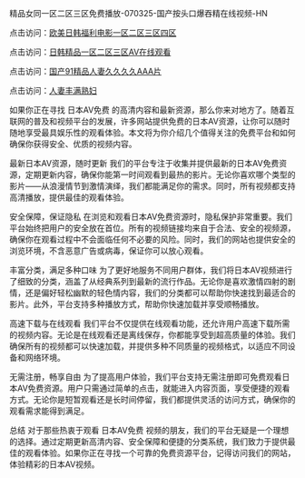 
精品女同一区二区三区免费播放-070325-国产按头口爆吞精在线视频-HN


点击访问：<a href="https://bered.pages.dev/">欧美日韩福利电影一区二区三区四区</a>

点击访问：<a href="https://rtj-3zo.pages.dev/">日韩精品一区二区三区AV在线观看</a>

点击访问：<a href="https://vassv.pages.dev/">国产91精品人妻久久久久AAA片</a>

点击访问：<a href="https://https://vassv.pages.dev/">人妻丰满熟妇</a>


如果你正在寻找 日本AV免费 的高清内容和最新资源，那么你来对地方了。随着互联网的普及和视频平台的发展，许多网站提供免费的日本AV资源，让你可以随时随地享受最具娱乐性的观看体验。本文将为你介绍几个值得关注的免费平台和如何确保你获得安全、优质的视频内容。

最新日本AV资源，随时更新
我们的平台专注于收集并提供最新的日本AV免费资源，定期更新内容，确保你能第一时间观看到最热的影片。无论你喜欢哪个类型的影片——从浪漫情节到激情演绎，我们都能满足你的需求。同时，所有视频都支持高清播放，提供最佳的观看体验。

安全保障，保证隐私
在浏览和观看日本AV免费资源时，隐私保护非常重要。我们平台始终把用户的安全放在首位。所有的视频链接均来自于合法、安全的视频源，确保你在观看过程中不会面临任何不必要的风险。同时，我们的网站也提供安全的浏览环境，不含恶意广告或病毒，保证你可以放心观看。

丰富分类，满足多种口味
为了更好地服务不同用户群体，我们将日本AV视频进行了细致的分类，涵盖了从经典系列到最新的流行作品。无论你是喜欢激情四射的剧情，还是偏好轻松幽默的轻色情内容，我们的分类都可以帮助你快速找到最适合的影片。此外，平台支持多种播放方式，帮助你快速加载并享受顺畅播放。

高速下载与在线观看
我们平台不仅提供在线观看功能，还允许用户高速下载所需的视频内容。无论是在线观看还是离线保存，你都能享受到超高质量的体验。我们确保所有的视频都可以快速加载，并提供多种不同质量的视频格式，以适应不同设备和网络环境。

无需注册，畅享自由
为了提高用户体验，我们平台支持无需注册即可免费观看日本AV免费资源。用户只需通过简单的点击，就能进入内容页面，享受便捷的观看方式。无论你是短暂观看还是长时间停留，我们都提供灵活的访问方式，确保你的观看需求能得到满足。

总结
对于那些热衷于观看 日本AV免费 视频的朋友，我们的平台无疑是一个理想的选择。通过定期更新高清内容、安全保障和便捷的分类系统，我们致力于提供最佳的观看体验。如果你正在寻找一个可靠的免费资源平台，记得访问我们的网站，体验精彩的日本AV视频。

<span style="display:none;">[Canonical link] ( https://github.com/cuc20250703/cuc1 ）</span>
